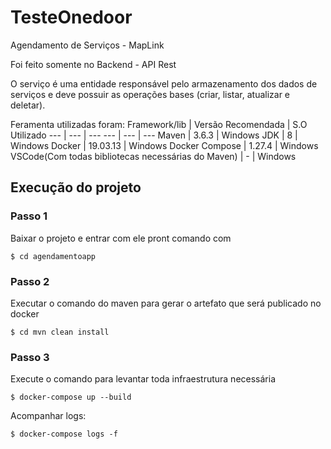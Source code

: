 # TesteOnedoor
Agendamento de Serviços - MapLink

Foi feito somente no Backend - API Rest

O serviço é uma entidade responsável pelo armazenamento dos dados de serviços e deve
possuir as operações bases (criar, listar, atualizar e deletar).

Feramenta utilizadas foram:
Framework/lib | Versão Recomendada | S.O Utilizado
--- | --- | ---
--- | --- | ---
Maven	| 3.6.3	| Windows
JDK	| 8	| Windows
Docker	| 19.03.13 | Windows
Docker Compose |	1.27.4	| Windows
VSCode(Com todas bibliotecas necessárias do Maven)	| -	| Windows

## Execução do projeto
### Passo 1
Baixar o projeto e entrar com ele pront comando com

```shell script
$ cd agendamentoapp
```
### Passo 2
Executar o comando do maven para gerar o artefato que será publicado no docker
```shell script
$ cd mvn clean install
```
### Passo 3
Execute o comando para levantar toda infraestrutura necessária

```shell script
$ docker-compose up --build
```
Acompanhar logs:
```shell script
$ docker-compose logs -f

